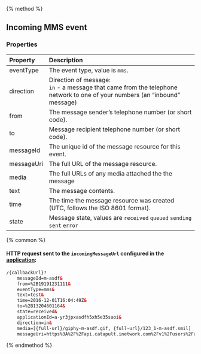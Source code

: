 {% method %}
## Incoming MMS event

### Properties
| Property   | Description                                                                                                                                                                                                                                   |
|:-----------|:----------------------------------------------------------------------------------------------------------------------------------------------------------------------------------------------------------------------------------------------|
| eventType  | The event type, value is `mms`.                                                                                                                                                                                                               |
| direction  | Direction of message: <br> `in` - a message that came from the telephone network to one of your numbers (an “inbound” message) |
| from       | The message sender’s telephone number (or short code).                                                                                                                                                                                        |
| to         | Message recipient telephone number (or short code).                                                                                                                                                                                           |
| messageId  | The unique id of the message resource for this event.                                                                                                                                                                                         |
| messageUri | The full URL of the message resource.                                                                                                                                                                                                         |
| media | The full URLs of any media attached the the message
| text       | The message contents.                                                                                                                                                                                                                         |
| time       | The time the message resource was created (UTC, follows the ISO 8601 format).                                                                                                                                                                 |
| state      | Message state, values are `received` `queued` `sending` `sent` `error`                                                                                                                                                                        |

{% common %}
#### HTTP request sent to the <code class="get">incomingMessageUrl</code>  configured in the [application](../methods/applications/applications.md):

```html
/{callbackUrl}?
	messageId=m-asdf&
	from=%2B19191231111&
	eventType=mms&
	text=test&
	time=2016-12-01T16:04:49Z&
	to=%2B13204601164&
	state=received&
	applicationId=a-yr3jpxasdfh5xh5e35saoi&
	direction=in&
	media=[{full-url}/giphy-m-asdf.gif, {full-url}/123_1-m-asdf.smil]
	messageUri=https%3A%2F%2Fapi.catapult.inetwork.com%2Fv1%2Fusers%2Fu-123%2Fmessages%2Fm-asdf
```

{% endmethod %}